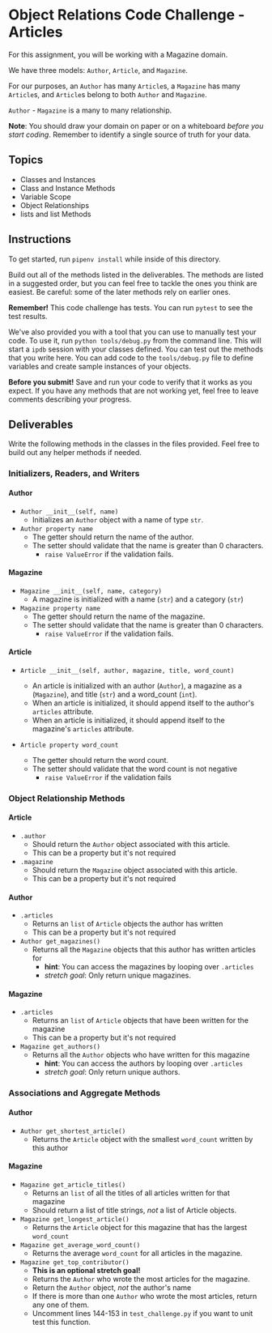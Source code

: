 # Object Relations Code Challenge - Articles

For this assignment, you will be working with a Magazine domain.

We have three models: `Author`, `Article`, and `Magazine`.

For our purposes, an `Author` has many `Article`s, a `Magazine` has many `Article`s, and `Article`s belong to both `Author` and `Magazine`.

`Author` - `Magazine` is a many to many relationship.

**Note**: You should draw your domain on paper or on a whiteboard _before you start coding_. Remember to identify a single source of truth for your data.

## Topics

- Classes and Instances
- Class and Instance Methods
- Variable Scope
- Object Relationships
- lists and list Methods

## Instructions

To get started, run `pipenv install` while inside of this directory.

Build out all of the methods listed in the deliverables. The methods are listed in a suggested order, but you can feel free to tackle the ones you think are easiest. Be careful: some of the later methods rely on earlier ones.

**Remember!** This code challenge has tests. You can run `pytest` to see the test results.

We've also provided you with a tool that you can use to manually test your code. To use it, run `python tools/debug.py` from the command line. This will start a `ipdb` session with your classes defined. You can test out the methods that you write here. You can add code to the `tools/debug.py` file to define variables and create sample instances of your objects.

**Before you submit!** Save and run your code to verify that it works as you expect. If you have any methods that are not working yet, feel free to leave comments describing your progress.

## Deliverables

Write the following methods in the classes in the files provided. Feel free to build out any helper methods if needed.

### Initializers, Readers, and Writers

#### Author

- `Author __init__(self, name)`
  - Initializes an `Author` object with a name of type `str`.
- `Author property name`
  - The getter should return the name of the author.
  - The setter should validate that the name is greater than 0 characters.
    - `raise ValueError` if the validation fails.

#### Magazine

- `Magazine __init__(self, name, category)`
  - A magazine is initialized with a name (`str`) and a category (`str`)
- `Magazine property name`
  - The getter should return the name of the magazine.
  - The setter should validate that the name is greater than 0 characters.
    - `raise ValueError` if the validation fails.


#### Article

- `Article __init__(self, author, magazine, title, word_count)`
  - An article is initialized with an author (`Author`), a magazine as a (`Magazine`), and title (`str`) and a word_count (`int`).
  - When an article is initialized, it should append itself to the author's `articles` attribute.
  - When an article is initialized, it should append itself to the magazine's `articles` attribute.

- `Article property word_count`
  - The getter should return the word count.
  - The setter should validate that the word count is not negative
    - `raise ValueError` if the validation fails

### Object Relationship Methods

#### Article

- `.author`
  - Should return the `Author` object associated with this article. 
  - This can be a property but it's not required
- `.magazine`
  - Should return the `Magazine` object associated with this article.
  - This can be a property but it's not required

#### Author

- `.articles`
  - Returns an `list` of `Article` objects the author has written
  - This can be a property but it's not required
- `Author get_magazines()`
  - Returns all the `Magazine` objects that this author has written articles for
    - **hint**: You can access the magazines by looping over `.articles`
    - *stretch goal*: Only return unique magazines. 

#### Magazine

- `.articles`
  - Returns an `list` of `Article` objects that have been written for the magazine
  - This can be a property but it's not required
- `Magazine get_authors()`
  - Returns all the `Author` objects who have written for this magazine
    - **hint**: You can access the authors by looping over `.articles`
    - *stretch goal*: Only return unique authors.

### Associations and Aggregate Methods

#### Author
- `Author get_shortest_article()`
  - Returns the `Article` object with the smallest `word_count` written by this author

#### Magazine

- `Magazine get_article_titles()`
  - Returns an `list` of all the titles of all articles written for that magazine
  - Should return a list of title strings, *not* a list of Article objects.
- `Magazine get_longest_article()`
  - Returns the `Article` object for this magazine that has the largest `word_count`
- `Magazine get_average_word_count()`
  - Returns the average `word_count` for all articles in the magazine.
- `Magazine get_top_contributor()`
  - **This is an optional stretch goal!**
  - Returns the `Author` who wrote the most articles for the magazine.
  - Return the `Author` object, *not* the author's name
  - If there is more than one `Author` who wrote the most articles, return any one of them.
  - Uncomment lines 144-153 in `test_challenge.py` if you want to unit test this function.
